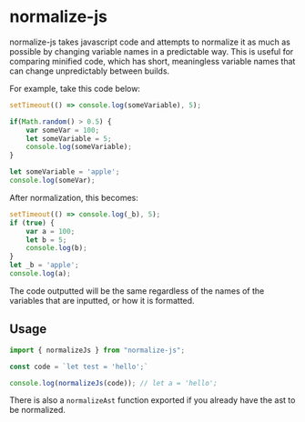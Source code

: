 # normalize-js

normalize-js takes javascript code and attempts to normalize it as much as possible by changing variable names in a predictable way. This is useful for comparing minified code, which has short, meaningless variable names that can change unpredictably between builds.

For example, take this code below:
```js
setTimeout(() => console.log(someVariable), 5);

if(Math.random() > 0.5) {
    var someVar = 100;
    let someVariable = 5;
    console.log(someVariable);
}

let someVariable = 'apple';
console.log(someVar);
```
After normalization, this becomes:
```js
setTimeout(() => console.log(_b), 5);
if (true) {
    var a = 100;
    let b = 5;
    console.log(b);
}
let _b = 'apple';
console.log(a);
```

The code outputted will be the same regardless of the names of the variables that are inputted, or how it is formatted.

## Usage

```js
import { normalizeJs } from "normalize-js";

const code = `let test = 'hello';`

console.log(normalizeJs(code)); // let a = 'hello';
```

There is also a `normalizeAst` function exported if you already have the ast to be normalized.